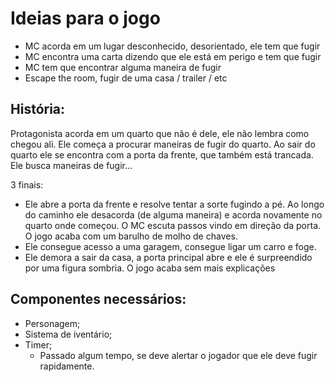 # Ideias para o jogo

- MC acorda em um lugar desconhecido, desorientado, ele tem que fugir
- MC encontra uma carta dizendo que ele está em perigo e tem que fugir
- MC tem que encontrar alguma maneira de fugir
- Escape the room, fugir de uma casa / trailer / etc

## História:

Protagonista acorda em um quarto que não é dele, ele não lembra como chegou ali. Ele começa a procurar maneiras de fugir do quarto. 
Ao sair do quarto ele se encontra com a porta da frente, que também está trancada. Ele busca maneiras de fugir...

3 finais:
- Ele abre a porta da frente e resolve tentar a sorte fugindo a pé. Ao longo do caminho ele desacorda (de alguma maneira) e acorda
novamente no quarto onde começou. O MC escuta passos vindo em direção da porta. O jogo acaba com um barulho de molho de chaves.
- Ele consegue acesso a uma garagem, consegue ligar um carro e foge.
- Ele demora a sair da casa, a porta principal abre e ele é surpreendido por uma figura sombria. O jogo acaba sem mais explicações

## Componentes necessários:

- Personagem;
- Sistema de iventário;
- Timer;
  - Passado algum tempo, se deve alertar o jogador que ele deve fugir rapidamente.
